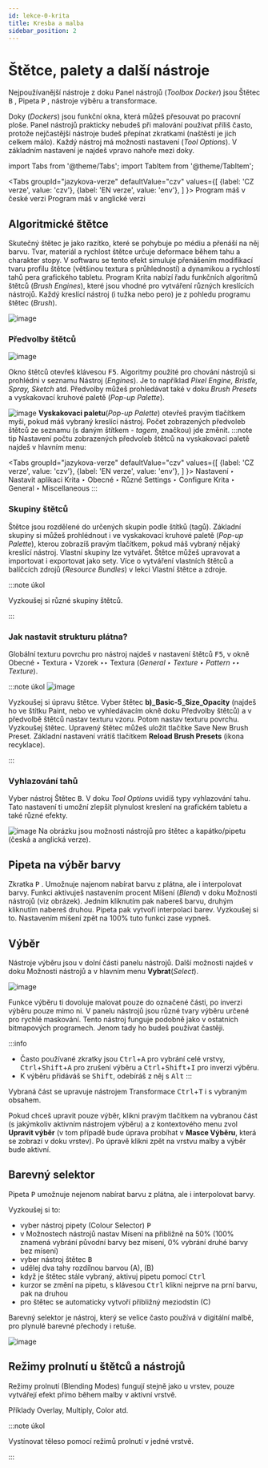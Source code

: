 ```yaml
---
id: lekce-0-krita
title: Kresba a malba
sidebar_position: 2
---
```


# Štětce, palety a další nástroje
Nejpoužívanější nástroje z doku Panel nástrojů (*Toolbox Docker*) jsou Štětec <kbd>B</kbd> , Pipeta <kbd>P</kbd> , nástroje výběru a transformace.

Doky (*Dockers*) jsou funkční okna, která můžeš přesouvat po pracovní ploše. Panel nástrojů prakticky nebudeš při malování používat příliš často, protože nejčastější nástroje budeš přepínat zkratkami (naštěstí je jich celkem málo). Každý nástroj má možnosti nastavení (*Tool Options*). V základním nastavení je najdeš vpravo nahoře mezi doky.

import Tabs from '@theme/Tabs';
import TabItem from '@theme/TabItem';

<Tabs
  groupId="jazykova-verze"
  defaultValue="czv"
  values={[
    {label: 'CZ verze', value: 'czv'},
    {label: 'EN verze', value: 'env'},
  ]
}>
<TabItem value="czv">Program máš v české verzi</TabItem>
<TabItem value="env">Program máš v anglické verzi</TabItem>
</Tabs>


## Algoritmické štětce
Skutečný štětec je jako razítko, které se pohybuje po médiu a přenáší na něj barvu. Tvar, materiál a rychlost štětce určuje deformace během tahu a charakter stopy. V softwaru se tento efekt simuluje přenášením modifikací tvaru profilu štětce (většinou textura s průhledností) a dynamikou a rychlostí tahů pera grafického tabletu. Program Krita nabízí řadu funkčních algoritmů štětců (*Brush Engines*), které jsou vhodné pro vytváření různých kreslících nástrojů. Každý kreslící nástroj (i tužka nebo pero) je z pohledu programu štětec (*Brush*).

![image](./images/krita-stetce.png)

### Předvolby štětců
![image](./images/krita-predvolby-stetcu.png)

Okno štětců otevřeš klávesou <kbd>F5</kbd>. Algoritmy použité pro chování nástrojů si prohlédni v seznamu Nástroj (*Engines*). Je to například *Pixel Engine, Bristle, Spray, Sketch* atd. Předvolby můžeš prohledávat také v doku *Brush Presets* a vyskakovací kruhové paletě (*Pop-up Palette*).

![image](./images/krita-popup.png)
**Vyskakovaci paletu**(*Pop-up Palette*) otevřeš pravým tlačítkem myši, pokud máš vybraný kreslící nástroj. Počet zobrazených předvoleb štětců ze seznamu (s daným štítkem - *tagem*, značkou) jde změnit.
:::note tip
Nastavení počtu zobrazených předvoleb štětců na vyskakovací paletě najdeš v hlavním menu:

 <Tabs
  groupId="jazykova-verze"
  defaultValue="czv"
  values={[
    {label: 'CZ verze', value: 'czv'},
    {label: 'EN verze', value: 'env'},
  ]
}>
<TabItem value="czv">Nastavení ‣ Nastavit aplikaci Krita ‣ Obecné ‣ Různé</TabItem>
<TabItem value="env">Settings ‣ Configure Krita ‣ General ‣ Miscellaneous</TabItem>
</Tabs>
:::


### Skupiny štětců
Štětce jsou rozdělené do určených skupin podle štítků (tagů). Základní skupiny si můžeš prohlédnout i ve vyskakovací kruhové paletě (*Pop-up Palette*), kterou zobrazíš pravým tlačítkem, pokud máš vybraný nějaký kreslící nástroj. Vlastní skupiny lze vytvářet. Štětce můžeš upravovat a importovat i exportovat jako sety. Více o vytváření vlastních štětců  a balíčcích zdrojů (*Resource Bundles*) v lekci Vlastní štětce a zdroje.



:::note úkol

Vyzkoušej si různé skupiny štětců.

:::

### Jak nastavit strukturu plátna?

Globální texturu povrchu pro nástroj najdeš v nastavení štětců <kbd>F5</kbd>, v okně Obecné ‣ Textura ‣ Vzorek ‣‣ Textura (*General ‣ Texture ‣ Pattern ‣‣ Texture*).

:::note úkol
![image](./images/krita-struktura.png)

Vyzkoušej si úpravu štětce. Vyber štětec **b)_Basic-5_Size_Opacity** (najdeš ho ve štítku Paint, nebo ve vyhledávacím okně doku Předvolby štětců) a v předvolbě štětců nastav texturu vzoru. Potom nastav texturu povrchu. Vyzkoušej štětec. Upravený štětec můžeš uložit tlačítke Save New Brush Preset. Základní nastavení vrátíš tlačítkem **Reload Brush Presets** (ikona recyklace).

:::



### Vyhlazování tahů
Vyber nástroj Štětec <kbd>B</kbd>. V doku *Tool Options* uvidíš typy vyhlazování tahu. Tato nastavení ti umožní zlepšit plynulost kreslení na grafickém tabletu a také různé efekty.

![image](./images/krita-tooloptions.png)
Na obrázku jsou možnosti nástrojů pro štětec a kapátko/pipetu (česká a anglická verze).

## Pipeta na výběr barvy
Zkratka <kbd>P</kbd> . Umožnuje najenom nabírat barvu z plátna, ale i interpolovat barvy. Funkci aktivuješ nastavením procent Míšení (*Blend*) v doku Možnosti nástrojů (viz obrázek). Jedním kliknutím pak nabereš barvu, druhým kliknutím nabereš druhou. Pipeta pak vytvoří interpolaci barev. Vyzkoušej si to. Nastavením míšení zpět na 100% tuto funkci zase vypneš.
## Výběr
Nástroje výběru jsou v dolní části panelu nástrojů. Další možnosti najdeš v doku Možnosti nástrojů a v hlavním menu **Vybrat**(*Select*).

![image](./images/krita-selection.png)

Funkce výběru ti dovoluje malovat pouze do označené části, po inverzi výběru pouze mimo ni. V panelu nástrojů jsou různé tvary výběru určené pro rychlé maskování. Tento nástroj funguje podobně jako v ostatních bitmapových programech. Jenom tady ho budeš používat častěji.

:::info 
- Často používané zkratky jsou <kbd>Ctrl</kbd>+<kbd>A</kbd> pro vybrání celé vrstvy, <kbd>Ctrl</kbd>+<kbd>Shift</kbd>+<kbd>A</kbd> pro zrušení výběru a <kbd>Ctrl</kbd>+<kbd>Shift</kbd>+<kbd>I</kbd> pro inverzi výběru.
- K výběru přidáváš se <kbd>Shift</kbd>, odebíráš z něj s <kbd>Alt</kbd>
:::

Vybraná část se upravuje nástrojem Transformace <kbd>Ctrl</kbd>+<kbd>T</kbd> i s vybraným obsahem.

Pokud chceš upravit pouze výběr, klikni pravým tlačítkem na vybranou část (s jakýmkoliv aktivním nástrojem výběru) a z kontextového menu zvol **Upravit výběr** (v tom případě bude úprava probíhat v **Masce Výběru**, která se zobrazí v doku vrstev). Po úpravě klikni zpět na vrstvu malby a výběr bude aktivní.

## Barevný selektor
Pipeta <kbd>P</kbd> umožnuje nejenom nabírat barvu z plátna, ale i interpolovat barvy.

Vyzkoušej si to:

- vyber nástroj pipety (Colour Selector) <kbd>P</kbd>
- v Možnostech nástrojů nastav Mísení na přibližně na 50% (100% znamená vybrání původní barvy bez mísení, 0% vybrání druhé barvy bez mísení)
- vyber nástroj štětec <kbd>B</kbd>
- udělej dva tahy rozdílnou barvou (A), (B)
- když je štětec stále vybraný, aktivuj pipetu pomocí <kbd>Ctrl</kbd>
- kurzor se změní na pipetu, s klávesou  <kbd>Ctrl</kbd> klikni nejprve na prní barvu, pak na druhou
- pro štětec se automaticky vytvoří přibližný meziodstín (C)

 Barevný selektor je nástroj, který se velice často používá v digitální malbě, pro plynulé barevné přechody i retuše.

![image](./images/krita-pipeta.png)


## Režimy prolnutí u štětců a nástrojů
Režimy prolnutí (Blending Modes) fungují stejně jako u vrstev, pouze vytvářejí efekt přímo během malby v aktivní vrstvě.

Příklady Overlay, Multiply, Color atd.


:::note úkol

Vystínovat těleso pomocí režimů prolnutí v jedné vrstvě.

:::
